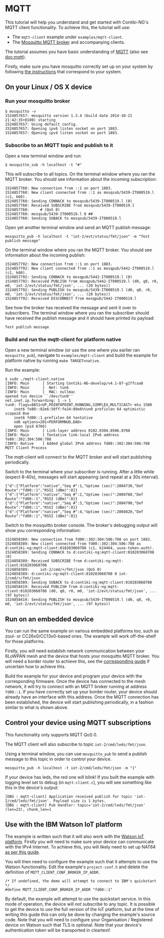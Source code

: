 # MQTT

This tutorial will help you understand and get started with Contiki-NG's MQTT client functionality. To achieve this, the tutorial will use:

* The `mqtt-client` example under `examples/mqtt-client`.
* The [Mosquitto MQTT broker][mosquitto] and accompanying clients.

The tutorial assumes you have basic understanding of [MQTT][mqtt-3-1] (also see [doc:mqtt]).

Firstly, make sure you have mosquitto correctly set up on your system by following [the instructions][doc:setup] that correspond to your system.

## On your Linux / OS X device

### Run your mosquitto broker
```
$ mosquitto -v
1524857657: mosquitto version 1.3.4 (build date 2014-10-21 21:42:35+0100) starting
1524857657: Using default config.
1524857657: Opening ipv6 listen socket on port 1883.
1524857657: Opening ipv4 listen socket on port 1883.
```

### Subscribe to an MQTT topic and publish to it

Open a new terminal window and run:
```
$ mosquitto_sub -h localhost -t "#"
```

This will subscribe to all topics.
On the terminal window where you ran the MQTT broker. You should see information about the incoming subscription:
```
1524857760: New connection from ::1 on port 1883.
1524857760: New client connected from ::1 as mosqsub/5439-IT000519.l (c1, k60).
1524857760: Sending CONNACK to mosqsub/5439-IT000519.l (0)
1524857760: Received SUBSCRIBE from mosqsub/5439-IT000519.l
1524857760: 	# (QoS 0)
1524857760: mosqsub/5439-IT000519.l 0 ##
1524857760: Sending SUBACK to mosqsub/5439-IT000519.l
```

Open yet another terminal window and send an MQTT publish message:
```
mosquitto_pub -h localhost -t "iot-2/evt/status/fmt/json" -m "Test publish message"
```

On the terminal window where you ran the MQTT broker. You should see information about the incoming publish:
```
1524857792: New connection from ::1 on port 1883.
1524857792: New client connected from ::1 as mosqpub/5442-IT000519.l (c1, k60).
1524857792: Sending CONNACK to mosqpub/5442-IT000519.l (0)
1524857792: Received PUBLISH from mosqpub/5442-IT000519.l (d0, q0, r0, m0, 'iot-2/evt/status/fmt/json', ... (20 bytes))
1524857792: Sending PUBLISH to mosqsub/5439-IT000519.l (d0, q0, r0, m0, 'iot-2/evt/status/fmt/json', ... (20 bytes))
1524857792: Received DISCONNECT from mosqpub/5442-IT000519.l
```

See how the broker has received the message and sent it over to subscribers. The terminal window where you ran the subscriber should have received the publish message and it should have printed its payload:

```
Test publish message
```

### Build and run the mqtt-client for platform native
Open a new terminal window (or use the one where you earlier ran `mosquitto_pub`), navigate to `examples/mqtt-client` and build the example for platform native by running `make TARGET=native`.

Run the example:
```
$ sudo ./mqtt-client.native 
[INFO: Main      ] Starting Contiki-NG-develop/v4.1-87-g1ffcaa8
[INFO: Main      ]  Net: tun6
[INFO: Main      ]  MAC: nullmac
opened tun device ``/dev/tun0''
net.inet.ip.forwarding: 1 -> 1
tun0: flags=8851<UP,POINTOPOINT,RUNNING,SIMPLEX,MULTICAST> mtu 1500
	inet6 fe80::82e6:50ff:fe24:89e6%tun0 prefixlen 64 optimistic scopeid 0xe 
	inet6 fd00::1 prefixlen 64 tentative 
	nd6 options=201<PERFORMNUD,DAD>
	open (pid 6766)
[INFO: Main      ] Link-layer address 0102.0304.0506.0708
[INFO: Main      ] Tentative link-local IPv6 address fe80::302:304:506:708
[INFO: Native    ] Added global IPv6 address fd00::302:304:506:708
MQTT Client Process
```

The mqtt-client will connect to the MQTT broker and will start publishing periodically.

Switch to the terminal where your subscriber is running. After a little while (expect 8-40s), messages will start appearing (and repeat at a 30s interval).
```
{"d":{"Platform":"native","Seq #":1,"Uptime (sec)":2004730,"Def Route":"fd00::1","RSSI (dBm)":0}}
{"d":{"Platform":"native","Seq #":2,"Uptime (sec)":2004760,"Def Route":"fd00::1","RSSI (dBm)":0}}
{"d":{"Platform":"native","Seq #":3,"Uptime (sec)":2004790,"Def Route":"fd00::1","RSSI (dBm)":0}}
{"d":{"Platform":"native","Seq #":4,"Uptime (sec)":2004820,"Def Route":"fd00::1","RSSI (dBm)":0}}
```

Switch to the mosquitto broker console. The broker's debugging output will show you corresponding information:
```
1524858389: New connection from fd00::302:304:506:708 on port 1883.
1524858389: New client connected from fd00::302:304:506:708 as d:contiki-ng:mqtt-client:010203060708 (c1, k24464, uuse-token-auth).
1524858389: Sending CONNACK to d:contiki-ng:mqtt-client:010203060708 (0)
1524858389: Received SUBSCRIBE from d:contiki-ng:mqtt-client:010203060708
1524858389: 	iot-2/cmd/+/fmt/json (QoS 0)
1524858389: d:contiki-ng:mqtt-client:010203060708 0 iot-2/cmd/+/fmt/json
1524858389: Sending SUBACK to d:contiki-ng:mqtt-client:010203060708
1524858419: Received PUBLISH from d:contiki-ng:mqtt-client:010203060708 (d0, q0, r0, m0, 'iot-2/evt/status/fmt/json', ... (97 bytes))
1524858419: Sending PUBLISH to mosqsub/5439-IT000519.l (d0, q0, r0, m0, 'iot-2/evt/status/fmt/json', ... (97 bytes))
```
## Run on an embedded device
You can run the same example on various embedded platforms too, such as zoul- or CC26x0/CC13x0-based ones. The example will work off-the-shelf for those platforms.

Firstly, you will need establish network communication between your 6LoWPAN mesh and the device that hosts your mosquitto MQTT broker. You will need a border router to achieve this, see the [corresponding guide][tutorial:rpl-br] if uncertain how to achieve this.

Build the example for your device and program your device with the corresponding firmware. Once the device has connected to the mesh network, it will try to connect with an MQTT broker running at address `fd00::1`. If you have correctly set up your border router, your device should already have an interface with this address. Once the MQTT connection has been established, the device will start publishing periodically, in a fashion similar to what is shown above.

## Control your device using MQTT subscriptions
This functionality only supports MQTT QoS 0.

The MQTT client will also subscribe to topic `iot-2/cmd/leds/fmt/json`.

Using a terminal window, you can use `mosquitto_pub` to send a publish message to this topic in order to control your device.

```
mosquitto_pub -h localhost -t iot-2/cmd/leds/fmt/json -m "1"
```

If your device has leds, the red one will blink! If you built the example with logging level set to debug (in `mqtt-client.c`), you will see something like this in the device's output:

```
[DBG : mqtt-client] Application received publish for topic 'iot-2/cmd/leds/fmt/json'. Payload size is 1 bytes.
[DBG : mqtt-client] Pub Handler: topic='iot-2/cmd/leds/fmt/json' (len=23), chunk_len=1
```

## Use with the IBM Watson IoT platform
The example is written such that it will also work with the [Watson IoT platform](https://www.ibm.com/watson/). Firstly you will need to make sure your device can communicate with the IPv4 Internet. To achieve this, you will likely need to set up NAT64 [as per this guide][nat64].

You will then need to configure the example such that it attempts to use the Watson functionality. Edit the example's `project-conf.h` and delete the definition of `MQTT_CLIENT_CONF_BROKER_IP_ADDR`.

```
/* If undefined, the demo will attempt to connect to IBM's quickstart */
#define MQTT_CLIENT_CONF_BROKER_IP_ADDR "fd00::1"
```

By default, the example will attempt to use the quickstart service. In this mode of operation, the device will _not_ subscribe to any topic. It is possible to get the device to use the full version of the IoT platform, but at the time of writing this guide this can only be done by changing the example's source code. Note that you will need to configure your Organisation / Registered device on Watson such that TLS is optional. Note that your device's authentication token will be transported in cleartext!

[mqtt-3-1]: http://public.dhe.ibm.com/software/dw/webservices/ws-mqtt/mqtt-v3r1.html
[doc:setup]: /doc/Home.md
[doc:mqtt]: /doc/programming/MQTT.md
[tutorial:rpl-br]: /doc/tutorials/RPL-border-router.md
[mosquitto]: https://mosquitto.org/
[nat64]: /doc/getting-started/NAT64-for-Contiki-NG.md
